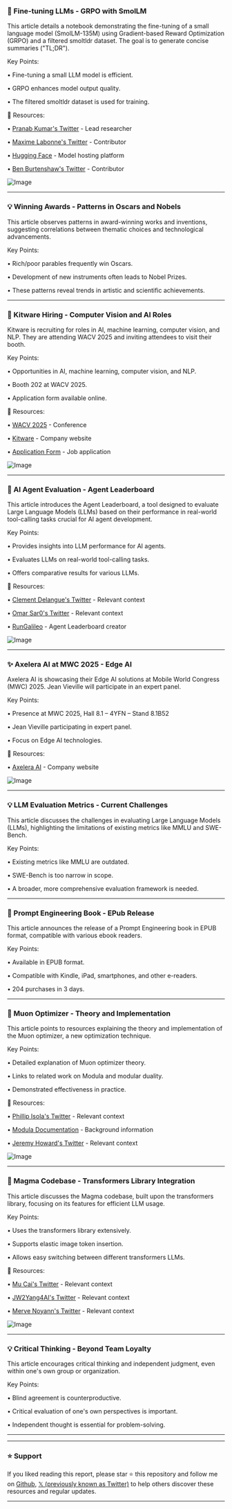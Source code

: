 ### 🤖 Fine-tuning LLMs - GRPO with SmolLM

This article details a notebook demonstrating the fine-tuning of a small language model (SmolLM-135M) using Gradient-based Reward Optimization (GRPO) and a filtered smoltldr dataset.  The goal is to generate concise summaries ("TL;DR").

Key Points:

• Fine-tuning a small LLM model is efficient.

• GRPO enhances model output quality.

• The filtered smoltldr dataset is used for training.


🔗 Resources:

• [Pranab Kumar's Twitter](https://x.com/pranabkumar_) - Lead researcher

• [Maxime Labonne's Twitter](https://x.com/maximelabonne) - Contributor

• [Hugging Face](https://x.com/huggingface) - Model hosting platform

• [Ben Burtenshaw's Twitter](https://x.com/ben_burtenshaw) - Contributor

![Image](https://pbs.twimg.com/media/GlIOEYtXcAIXmIL?format=jpg&name=small)


---
### 💡 Winning Awards - Patterns in Oscars and Nobels

This article observes patterns in award-winning works and inventions, suggesting correlations between thematic choices and technological advancements.

Key Points:

• Rich/poor parables frequently win Oscars.

• Development of new instruments often leads to Nobel Prizes.

• These patterns reveal trends in artistic and scientific achievements.


---
### 🚀 Kitware Hiring - Computer Vision and AI Roles

Kitware is recruiting for roles in AI, machine learning, computer vision, and NLP.  They are attending WACV 2025 and inviting attendees to visit their booth.

Key Points:

• Opportunities in AI, machine learning, computer vision, and NLP.

• Booth 202 at WACV 2025.

• Application form available online.


🔗 Resources:

• [WACV 2025](https://x.com/wacv_official) - Conference

• [Kitware](https://x.com/Kitware) - Company website

• [Application Form](https://ow.ly/3P1h50V8mxG) - Job application

![Image](https://pbs.twimg.com/tweet_video_thumb/Gk-h5ePXAAAf8D-.jpg)


---
### 🚀 AI Agent Evaluation - Agent Leaderboard

This article introduces the Agent Leaderboard, a tool designed to evaluate Large Language Models (LLMs) based on their performance in real-world tool-calling tasks crucial for AI agent development.

Key Points:

• Provides insights into LLM performance for AI agents.

• Evaluates LLMs on real-world tool-calling tasks.

• Offers comparative results for various LLMs.


🔗 Resources:

• [Clement Delangue's Twitter](https://x.com/ClementDelangue) -  Relevant context

• [Omar Sar0's Twitter](https://x.com/omarsar0) - Relevant context

• [RunGalileo](https://x.com/rungalileo) - Agent Leaderboard creator


![Image](https://pbs.twimg.com/media/Gj1spp2XoAAfdlo?format=jpg&name=small)


---
### ✨ Axelera AI at MWC 2025 - Edge AI

Axelera AI is showcasing their Edge AI solutions at Mobile World Congress (MWC) 2025. Jean Vieville will participate in an expert panel.

Key Points:

• Presence at MWC 2025, Hall 8.1 – 4YFN – Stand 8.1B52

• Jean Vieville participating in expert panel.

• Focus on Edge AI technologies.


🔗 Resources:

• [Axelera AI](https://x.com/AxeleraAI) - Company website

![Image](https://pbs.twimg.com/media/GlGd9kcXYAArget?format=jpg&name=small)


---
### 💡 LLM Evaluation Metrics - Current Challenges

This article discusses the challenges in evaluating Large Language Models (LLMs), highlighting the limitations of existing metrics like MMLU and SWE-Bench.

Key Points:

• Existing metrics like MMLU are outdated.

• SWE-Bench is too narrow in scope.

• A broader, more comprehensive evaluation framework is needed.


---
### 🚀 Prompt Engineering Book - EPub Release

This article announces the release of a Prompt Engineering book in EPUB format, compatible with various ebook readers.

Key Points:

• Available in EPUB format.

• Compatible with Kindle, iPad, smartphones, and other e-readers.

• 204 purchases in 3 days.


---
### 🤖 Muon Optimizer - Theory and Implementation

This article points to resources explaining the theory and implementation of the Muon optimizer, a new optimization technique.

Key Points:

• Detailed explanation of Muon optimizer theory.

• Links to related work on Modula and modular duality.

• Demonstrated effectiveness in practice.


🔗 Resources:

• [Phillip Isola's Twitter](https://x.com/phillip_isola) - Relevant context

• [Modula Documentation](https://docs.modula.systems/intro/reading-list) - Background information

• [Jeremy Howard's Twitter](https://x.com/jxbz) - Relevant context

![Image](https://pbs.twimg.com/media/Gk-Tx__XUAAL7WO?format=jpg&name=small)


---
### 🤖 Magma Codebase - Transformers Library Integration

This article discusses the Magma codebase, built upon the transformers library, focusing on its features for efficient LLM usage.

Key Points:

• Uses the transformers library extensively.

• Supports elastic image token insertion.

• Allows easy switching between different transformers LLMs.


🔗 Resources:

• [Mu Cai's Twitter](https://x.com/MuCai7) - Relevant context

• [JW2Yang4AI's Twitter](https://x.com/jw2yang4ai) - Relevant context

• [Merve Noyann's Twitter](https://x.com/mervenoyann) - Relevant context


![Image](https://pbs.twimg.com/media/Gk4reOfWMAAJ8gg?format=jpg&name=small)


---
### 💡  Critical Thinking -  Beyond Team Loyalty

This article encourages critical thinking and independent judgment, even within one's own group or organization.

Key Points:

•  Blind agreement is counterproductive.

•  Critical evaluation of one's own perspectives is important.

•  Independent thought is essential for problem-solving.


---


---

### ⭐️ Support

If you liked reading this report, please star ⭐️ this repository and follow me on [Github](https://github.com/Drix10), [𝕏 (previously known as Twitter)](https://x.com/DRIX_10_) to help others discover these resources and regular updates.

---